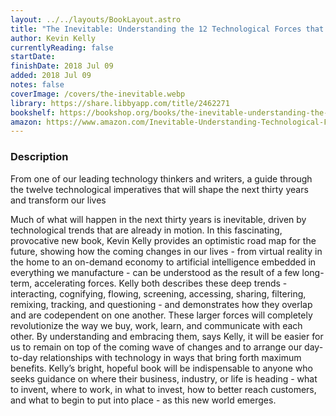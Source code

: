 ```yaml
---
layout: ../../layouts/BookLayout.astro
title: "The Inevitable: Understanding the 12 Technological Forces that Will Shape Our Future"
author: Kevin Kelly
currentlyReading: false
startDate: 
finishDate: 2018 Jul 09
added: 2018 Jul 09
notes: false
coverImage: /covers/the-inevitable.webp
library: https://share.libbyapp.com/title/2462271
bookshelf: https://bookshop.org/books/the-inevitable-understanding-the-12-technological-forces-that-will-shape-our-future/9780143110378
amazon: https://www.amazon.com/Inevitable-Understanding-Technological-Forces-Future/dp/0143110373
---
```


### Description
From one of our leading technology thinkers and writers, a guide through the twelve technological imperatives that will shape the next thirty years and transform our lives

Much of what will happen in the next thirty years is inevitable, driven by technological trends that are already in motion. In this fascinating, provocative new book, Kevin Kelly provides an optimistic road map for the future, showing how the coming changes in our lives - from virtual reality in the home to an on-demand economy to artificial intelligence embedded in everything we manufacture - can be understood as the result of a few long-term, accelerating forces. Kelly both describes these deep trends - interacting, cognifying, flowing, screening, accessing, sharing, filtering, remixing, tracking, and questioning - and demonstrates how they overlap and are codependent on one another. These larger forces will completely revolutionize the way we buy, work, learn, and communicate with each other. By understanding and embracing them, says Kelly, it will be easier for us to remain on top of the coming wave of changes and to arrange our day-to-day relationships with technology in ways that bring forth maximum benefits. Kelly’s bright, hopeful book will be indispensable to anyone who seeks guidance on where their business, industry, or life is heading - what to invent, where to work, in what to invest, how to better reach customers, and what to begin to put into place - as this new world emerges.

<!-- ### Notes & Highlights -->
